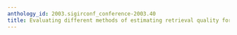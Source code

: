 ```yaml
---
anthology_id: 2003.sigirconf_conference-2003.40
title: Evaluating different methods of estimating retrieval quality for resource selection
---
```


